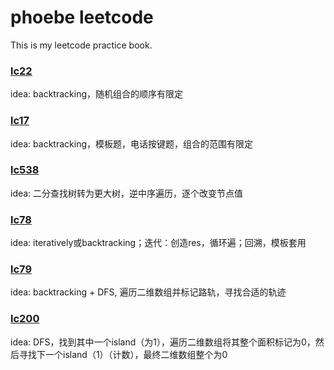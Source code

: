 # phoebe leetcode
This is my leetcode practice book.
### [lc22](src/lc22.py)
idea: backtracking，随机组合的顺序有限定

### [lc17](src/lc17.py) 
idea: backtracking，模板题，电话按键题，组合的范围有限定

### [lc538](src/lc538.py) 
idea: 二分查找树转为更大树，逆中序遍历，逐个改变节点值

### [lc78](src/lc78.py) 
idea: iteratively或backtracking；迭代：创造res，循环遍；回溯，模板套用

### [lc79](src/lc79.py) 
idea: backtracking + DFS, 遍历二维数组并标记路轨，寻找合适的轨迹

### [lc200](src/lc200.py) 
idea: DFS，找到其中一个island（为1），遍历二维数组将其整个面积标记为0，然后寻找下一个island（1）（计数），最终二维数组整个为0 